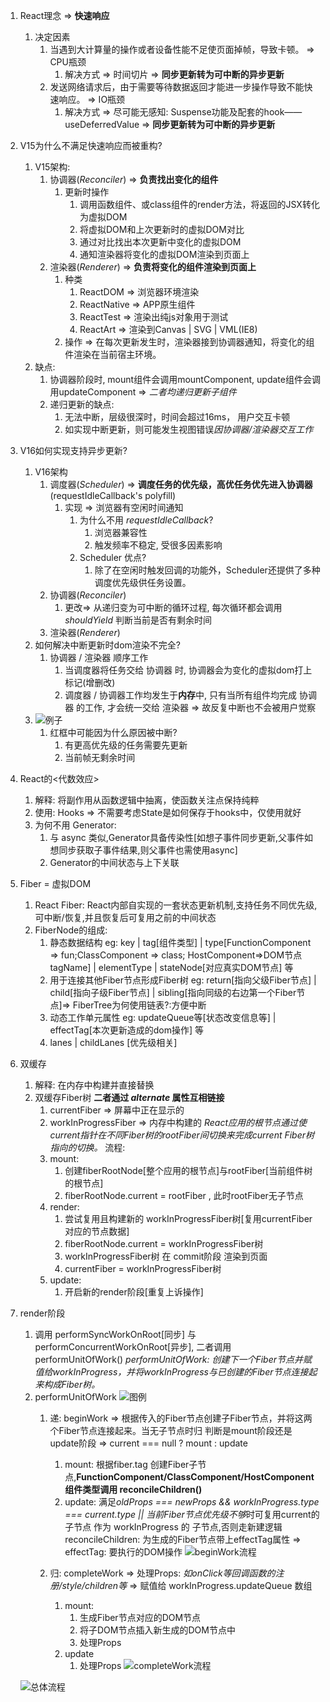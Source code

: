 1. React理念 => **快速响应**
   1. 决定因素
      1. 当遇到大计算量的操作或者设备性能不足使页面掉帧，导致卡顿。 => CPU瓶颈
         1. 解决方式 => 时间切片 => **同步更新转为可中断的异步更新**
      2. 发送网络请求后，由于需要等待数据返回才能进一步操作导致不能快速响应。 => IO瓶颈
         1. 解决方式 => 尽可能无感知: Suspense功能及配套的hook——useDeferredValue => **同步更新转为可中断的异步更新**

2. V15为什么不满足快速响应而被重构?
   1. V15架构:
      1. 协调器(*Reconciler*) => **负责找出变化的组件**
         1. 更新时操作
            1. 调用函数组件、或class组件的render方法，将返回的JSX转化为虚拟DOM
            2. 将虚拟DOM和上次更新时的虚拟DOM对比
            3. 通过对比找出本次更新中变化的虚拟DOM
            4. 通知渲染器将变化的虚拟DOM渲染到页面上
      2. 渲染器(*Renderer*) => **负责将变化的组件渲染到页面上**
         1. 种类
            1. ReactDOM => 浏览器环境渲染
            2. ReactNative => APP原生组件
            3. ReactTest => 渲染出纯js对象用于测试
            4. ReactArt => 渲染到Canvas | SVG | VML(IE8)
         2. 操作 => 在每次更新发生时，渲染器接到协调器通知，将变化的组件渲染在当前宿主环境。
   2. 缺点:
      1. 协调器阶段时, mount组件会调用mountComponent, update组件会调用updateComponent => *二者均递归更新子组件*
      2. 递归更新的缺点:
         1. 无法中断，层级很深时，时间会超过16ms， 用户交互卡顿
         2. 如实现中断更新，则可能发生视图错误*因协调器/渲染器交互工作*
3. V16如何实现支持异步更新?
   1. V16架构
      1. 调度器(*Scheduler*) => **调度任务的优先级，高优任务优先进入协调器** (requestIdleCallback's polyfill)
         1. 实现 => 浏览器有空闲时间通知
            1. 为什么不用 *requestIdleCallback*?
               1. 浏览器兼容性
               2. 触发频率不稳定, 受很多因素影响
            2. Scheduler 优点?
               1. 除了在空闲时触发回调的功能外，Scheduler还提供了多种调度优先级供任务设置。
      2. 协调器(*Reconciler*)
         1. 更改=> 从递归变为可中断的循环过程, 每次循环都会调用 *shouldYield* 判断当前是否有剩余时间
      3. 渲染器(*Renderer*)
   2. 如何解决中断更新时dom渲染不完全?
      1. 协调器 / 渲染器 顺序工作
         1. 当调度器将任务交给 协调器 时, 协调器会为变化的虚拟dom打上标记(增删改)
         2. 调度器 / 协调器工作均发生于**内存**中, 只有当所有组件均完成 协调器 的工作, 才会统一交给 渲染器 => 故反复中断也不会被用户觉察
   3. ![例子](https://react.iamkasong.com/img/process.png)
      1. 红框中可能因为什么原因被中断?
         1. 有更高优先级的任务需要先更新
         2. 当前帧无剩余时间
4. React的<代数效应>
   1. 解释: 将副作用从函数逻辑中抽离，使函数关注点保持纯粹
   2. 使用: Hooks => 不需要考虑State是如何保存于hooks中，仅使用就好
   3. 为何不用 Generator:
      1. 与 async 类似,Generator具备传染性[如想子事件同步更新,父事件如想同步获取子事件结果,则父事件也需使用async]
      2. Generator的中间状态与上下关联
5. Fiber = 虚拟DOM
   1. React Fiber: React内部自实现的一套状态更新机制,支持任务不同优先级,可中断/恢复,并且恢复后可复用之前的中间状态
   2. FiberNode的组成:
      1. 静态数据结构 eg: key | tag[组件类型] | type[FunctionComponent => fun;ClassComponent => class; HostComponent=>DOM节点tagName] | elementType | stateNode[对应真实DOM节点] 等
      2. 用于连接其他Fiber节点形成Fiber树 eg: return[指向父级Fiber节点] | child[指向子级Fiber节点] | sibling[指向同级的右边第一个Fiber节点]=> FiberTree为何使用链表?:方便中断
      3. 动态工作单元属性 eg: updateQueue等[状态改变信息等] | effectTag[本次更新造成的dom操作] 等
      4. lanes | childLanes [优先级相关]
6. 双缓存
   1. 解释: 在内存中构建并直接替换
   2. 双缓存Fiber树 **二者通过 *alternate* 属性互相链接**
      1. currentFiber => 屏幕中正在显示的
      2. workInProgressFiber => 内存中构建的
   *React应用的根节点通过使current指针在不同Fiber树的rootFiber间切换来完成current Fiber树指向的切换。*
   流程:
      1. mount:
         1. 创建fiberRootNode[整个应用的根节点]与rootFiber[当前组件树的根节点]
         2. fiberRootNode.current = rootFiber , 此时rootFiber无子节点
      2. render:
         1. 尝试复用且构建新的 workInProgressFiber树[复用currentFiber对应的节点数据]
         2. fiberRootNode.current = workInProgressFiber树
         3. workInProgressFiber树 在 commit阶段 渲染到页面
         4. currentFiber = workInProgressFiber树
      3. update:
         1. 开启新的render阶段[重复上诉操作]
7. render阶段
   1. 调用 performSyncWorkOnRoot[同步] 与 performConcurrentWorkOnRoot[异步], 二者调用 performUnitOfWork()  *performUnitOfWork: 创建下一个Fiber节点并赋值给workInProgress，并将workInProgress与已创建的Fiber节点连接起来构成Fiber树。*
   2. performUnitOfWork ![图例](https://react.iamkasong.com/img/fiber.png)
      1. 递: beginWork => 根据传入的Fiber节点创建子Fiber节点，并将这两个Fiber节点连接起来。当无子节点时归
         判断是mount阶段还是update阶段 => current === null ? mount : update
            1. mount: 根据fiber.tag 创建Fiber子节点,**FunctionComponent/ClassComponent/HostComponent组件类型调用 reconcileChildren()**
            2. update: 满足*oldProps === newProps && workInProgress.type === current.type || 当前Fiber节点优先级不够*时可复用current的子节点 作为 workInProgress 的 子节点,否则走新建逻辑
            reconcileChildren: 为生成的Fiber节点带上effectTag属性 => effectTag: 要执行的DOM操作
            ![beginWork流程](https://react.iamkasong.com/img/beginWork.png)

      2. 归: completeWork => 处理Props: *如onClick等回调函数的注册/style/children等* => 赋值给 workInProgress.updateQueue 数组
         1. mount:
            1. 生成Fiber节点对应的DOM节点
            2. 将子DOM节点插入新生成的DOM节点中
            3. 处理Props
         2. update
            1. 处理Props
            ![completeWork流程](https://react.iamkasong.com/img/completeWork.png)
            
   ![总体流程](https://7kms.github.io/react-illustration-series/static/core-packages.08e2adc3.png)
